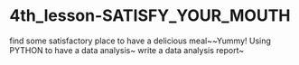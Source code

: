 # 4th_lesson-SATISFY_YOUR_MOUTH
find some satisfactory place to have a delicious meal~~Yummy!
Using PYTHON to have a data analysis~
write a data analysis report~
